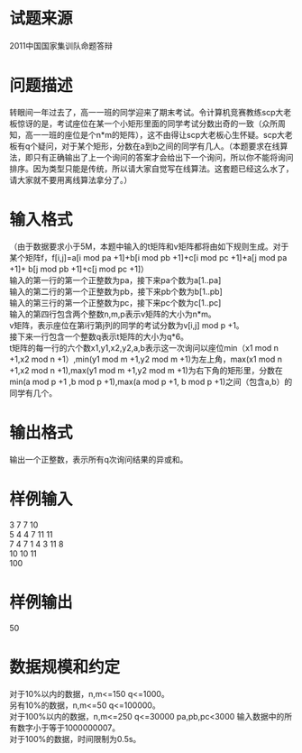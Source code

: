 
<div class="content">
<!--begin main-->
<!-- InstanceBeginEditable name="content" -->

# 试题来源


<div id="psrc" style="margin-top:20px;display:block;">
<div class="pdcont">
2011中国国家集训队命题答辩
</div>
</div>
<div id="pinputs" style="display:none;">
<div class="pdsec">
输入数据
</div>
<div class="pdcont">
<span class="notice"> 这是一道提交答案的试题，下面给出了该题的输入数据：</span> 
</div>
<div id="inputlist" class="pddata">
</div>
</div>
<div id="pcont1" style="margin-top:20px;display:block;">

# 问题描述


<div class="pdcont">
转眼间一年过去了，高一一班的同学迎来了期末考试。令计算机竞赛教练scp大老板惊讶的是，考试座位在某一个小矩形里面的同学考试分数出奇的一致（众所周知，高一一班的座位是个n*m的矩阵），这不由得让scp大老板心生怀疑。scp大老板有q个疑问，对于某个矩形，分数在a到b之间的同学有几人。（本题要求在线算法，即只有正确输出了上一个询问的答案才会给出下一个询问，所以你不能将询问排序。因为类型只能是传统，所以请大家自觉写在线算法。这套题已经这么水了，请大家就不要用离线算法拿分了。）
</div>

# 输入格式


<div class="pdcont">
（由于数据要求小于5M，本题中输入的t矩阵和v矩阵都将由如下规则生成。对于某个矩阵f，f[i,j]=a[i mod pa +1]+b[i mod pb +1]+c[i mod pc +1]+a[j mod pa +1]+ b[j mod pb +1]+c[j mod pc +1]）<br/>
输入的第一行的第一个正整数为pa，接下来pa个数为a[1..pa]<br/>
输入的第二行的第一个正整数为pb，接下来pb个数为b[1..pb]<br/>
输入的第三行的第一个正整数为pc，接下来pc个数为c[1..pc]<br/>
输入的第四行包含两个整数n,m,p表示v矩阵的大小为n*m。<br/>
v矩阵，表示座位在第i行第j列的同学的考试分数为v[i,j] mod p +1。<br/>
接下来一行包含一个整数q表示t矩阵的大小为q*6。<br/>
t矩阵的每一行的六个数x1,y1,x2,y2,a,b表示这一次询问以座位min（x1 mod n +1,x2 mod n +1）,min(y1 mod m +1,y2 mod m +1)为左上角，max(x1 mod n +1,x2 mod n +1),max(y1 mod m +1,y2 mod m +1)为右下角的矩形里，分数在min(a mod p +1 ,b mod p +1),max(a mod p +1, b mod p +1)之间（包含a,b）的同学有几个。
</div>

# 输出格式


<div class="pdcont">
输出一个正整数，表示所有q次询问结果的异或和。
</div>

# 样例输入


<div class="pddata">
3 7 7 10<br/>
5 4 4 7 11 11<br/>
7 4 7 1 4 3 11 8<br/>
10 10 11<br/>
100
</div>

# 样例输出


<div class="pddata">
50
</div>

# 数据规模和约定


<div class="pdcont">
对于10%以内的数据，n,m&lt;=150 q&lt;=1000。<br/>
另有10%的数据，n,m&lt;=50 q&lt;=100000。<br/>
对于100%以内的数据，n,m&lt;=250 q&lt;=30000 pa,pb,pc&lt;3000 输入数据中的所有数字小于等于1000000007。<br/>
对于100%的数据，时间限制为0.5s。
</div>
</div>
<div id="pcont2" style="margin-top:20px;display:none;">
<div class="pdsec">
【问题描述】
</div>
<div class="pdcont">
转眼间一年过去了，高一一班的同学迎来了期末考试。令计算机竞赛教练scp大老板惊讶的是，考试座位在某一个小矩形里面的同学考试分数出奇的一致（众所周知，高一一班的座位是个n*m的矩阵），这不由得让scp大老板心生怀疑。scp大老板有q个疑问，对于某个矩形，分数在a到b之间的同学有几人。<span style="color:#FF0000;">（本题要求在线算法，即只有正确输出了上一个询问的答案才会给出下一个询问，所以你不能将询问排序。因为类型只能是传统，所以请大家自觉写在线算法。这套题已经这么水了，请大家就不要用离线算法拿分了。）</span> 
</div>
<div class="pdsec">
【输入格式】
</div>
<div class="pdcont">
<span style="color:#FF0000;">（由于数据要求小于5M，本题中输入的t矩阵和v矩阵都将由如下规则生成。对于某个矩阵f，f[i,j]=a[i mod pa +1]+b[i mod pb +1]+c[i mod pc +1]+a[j mod pa +1]+ b[j mod pb +1]+c[j mod pc +1]）</span><br/>
输入的第一行的第一个正整数为pa，接下来pa个数为a[1..pa]<br/>
输入的第二行的第一个正整数为pb，接下来pb个数为b[1..pb]<br/>
输入的第三行的第一个正整数为pc，接下来pc个数为c[1..pc]<br/>
输入的第四行包含两个整数n,m,p表示v矩阵的大小为n*m。<br/>
v矩阵，表示座位在第i行第j列的同学的考试分数为v[i,j] mod p +1。<br/>
接下来一行包含一个整数q表示t矩阵的大小为q*6。<br/>
t矩阵的每一行的六个数x1,y1,x2,y2,a,b表示这一次询问以座位min（x1 mod n +1,x2 mod n +1）,min(y1 mod m +1,y2 mod m +1)为左上角，max(x1 mod n +1,x2 mod n +1),max(y1 mod m +1,y2 mod m +1)为右下角的矩形里，分数在min(a mod p +1 ,b mod p +1),max(a mod p +1, b mod p +1)之间（包含a,b）的同学有几个。
</div>
<div class="pdsec">
【输出格式】
</div>
<div class="pdcont">
输出一个正整数，表示所有q次询问结果的异或和。
</div>
<div class="pdsec">
【样例输入】
</div>
<div class="pddata">
3 7 7 10<br/>
5 4 4 7 11 11<br/>
7 4 7 1 4 3 11 8<br/>
10 10 11<br/>
100
</div>
<div class="pdsec">
【样例输出】
</div>
<div class="pddata">
50
</div>
<div class="pdsec">
【数据规模】
</div>
<div class="pdcont">
对于10%以内的数据，n,m&lt;=150 q&lt;=1000。<br/>
另有10%的数据，n,m&lt;=50 q&lt;=100000。<br/>
对于100%以内的数据，n,m&lt;=250 q&lt;=30000 pa,pb,pc&lt;3000 输入数据中的所有数字小于等于1000000007。
</div>
<div class="pdcont">
对于100%的数据，时间限制为0.5s。
</div>
</div>
</div>

